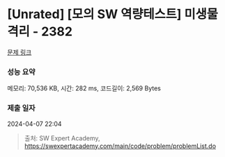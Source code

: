 # [Unrated] [모의 SW 역량테스트] 미생물 격리 - 2382 

[문제 링크](https://swexpertacademy.com/main/code/problem/problemDetail.do?contestProbId=AV597vbqAH0DFAVl) 

### 성능 요약

메모리: 70,536 KB, 시간: 282 ms, 코드길이: 2,569 Bytes

### 제출 일자

2024-04-07 22:04



> 출처: SW Expert Academy, https://swexpertacademy.com/main/code/problem/problemList.do